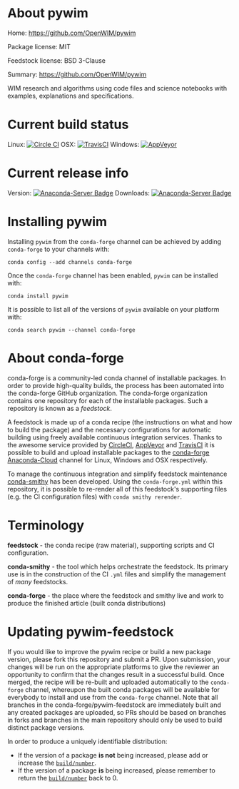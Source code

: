 About pywim
===========

Home: https://github.com/OpenWIM/pywim

Package license: MIT

Feedstock license: BSD 3-Clause

Summary: https://github.com/OpenWIM/pywim

WIM research and algorithms using code files and science notebooks with examples,
explanations and specifications.


Current build status
====================

Linux: [![Circle CI](https://circleci.com/gh/conda-forge/pywim-feedstock.svg?style=shield)](https://circleci.com/gh/conda-forge/pywim-feedstock)
OSX: [![TravisCI](https://travis-ci.org/conda-forge/pywim-feedstock.svg?branch=master)](https://travis-ci.org/conda-forge/pywim-feedstock)
Windows: [![AppVeyor](https://ci.appveyor.com/api/projects/status/github/conda-forge/pywim-feedstock?svg=True)](https://ci.appveyor.com/project/conda-forge/pywim-feedstock/branch/master)

Current release info
====================
Version: [![Anaconda-Server Badge](https://anaconda.org/conda-forge/pywim/badges/version.svg)](https://anaconda.org/conda-forge/pywim)
Downloads: [![Anaconda-Server Badge](https://anaconda.org/conda-forge/pywim/badges/downloads.svg)](https://anaconda.org/conda-forge/pywim)

Installing pywim
================

Installing `pywim` from the `conda-forge` channel can be achieved by adding `conda-forge` to your channels with:

```
conda config --add channels conda-forge
```

Once the `conda-forge` channel has been enabled, `pywim` can be installed with:

```
conda install pywim
```

It is possible to list all of the versions of `pywim` available on your platform with:

```
conda search pywim --channel conda-forge
```


About conda-forge
=================

conda-forge is a community-led conda channel of installable packages.
In order to provide high-quality builds, the process has been automated into the
conda-forge GitHub organization. The conda-forge organization contains one repository
for each of the installable packages. Such a repository is known as a *feedstock*.

A feedstock is made up of a conda recipe (the instructions on what and how to build
the package) and the necessary configurations for automatic building using freely
available continuous integration services. Thanks to the awesome service provided by
[CircleCI](https://circleci.com/), [AppVeyor](http://www.appveyor.com/)
and [TravisCI](https://travis-ci.org/) it is possible to build and upload installable
packages to the [conda-forge](https://anaconda.org/conda-forge)
[Anaconda-Cloud](http://docs.anaconda.org/) channel for Linux, Windows and OSX respectively.

To manage the continuous integration and simplify feedstock maintenance
[conda-smithy](http://github.com/conda-forge/conda-smithy) has been developed.
Using the ``conda-forge.yml`` within this repository, it is possible to re-render all of
this feedstock's supporting files (e.g. the CI configuration files) with ``conda smithy rerender``.


Terminology
===========

**feedstock** - the conda recipe (raw material), supporting scripts and CI configuration.

**conda-smithy** - the tool which helps orchestrate the feedstock.
                   Its primary use is in the construction of the CI ``.yml`` files
                   and simplify the management of *many* feedstocks.

**conda-forge** - the place where the feedstock and smithy live and work to
                  produce the finished article (built conda distributions)


Updating pywim-feedstock
========================

If you would like to improve the pywim recipe or build a new
package version, please fork this repository and submit a PR. Upon submission,
your changes will be run on the appropriate platforms to give the reviewer an
opportunity to confirm that the changes result in a successful build. Once
merged, the recipe will be re-built and uploaded automatically to the
`conda-forge` channel, whereupon the built conda packages will be available for
everybody to install and use from the `conda-forge` channel.
Note that all branches in the conda-forge/pywim-feedstock are
immediately built and any created packages are uploaded, so PRs should be based
on branches in forks and branches in the main repository should only be used to
build distinct package versions.

In order to produce a uniquely identifiable distribution:
 * If the version of a package **is not** being increased, please add or increase
   the [``build/number``](http://conda.pydata.org/docs/building/meta-yaml.html#build-number-and-string).
 * If the version of a package **is** being increased, please remember to return
   the [``build/number``](http://conda.pydata.org/docs/building/meta-yaml.html#build-number-and-string)
   back to 0.
